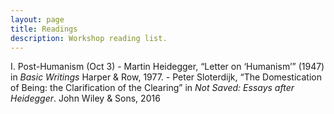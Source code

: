 ```yaml
---
layout: page
title: Readings
description: Workshop reading list.
---
```


I. Post-Humanism (Oct 3) 
    - Martin Heidegger, “Letter on ‘Humanism’” (1947) in *Basic Writings* Harper & Row, 1977.
    - Peter Sloterdijk, “The Domestication of Being: the Clarification of the Clearing” in *Not Saved: Essays after Heidegger*. John Wiley & Sons, 2016
    
